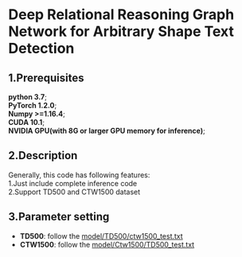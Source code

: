 # Deep Relational Reasoning Graph Network for Arbitrary Shape Text Detection
## 1.Prerequisites  
**python 3.7**;  
**PyTorch 1.2.0**;   
**Numpy >=1.16.4**;   
**CUDA 10.1**;   
**NVIDIA GPU(with 8G or larger GPU memory for inference)**;   
## 2.Description  
Generally, this code has following features:  
  1.Just include complete inference code  
  2.Support TD500 and CTW1500 dataset  
## 3.Parameter setting 
* **TD500**: follow the [model/TD500/ctw1500_test.txt](https://github.com/anoycode22/DRRG/model/TD500/ctw1500_test.txt)
* **CTW1500**: follow the [model/Ctw1500/TD500_test.txt](https://github.com/anoycode22/DRRG/model/Ctw1500/TD500_test.txt)
  


